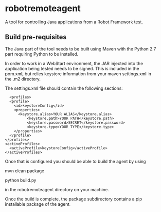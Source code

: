 robotremoteagent
================

A tool for controlling Java applications from a Robot Framework test.

Build pre-requisites
--------------------

The Java part of the tool needs to be built using Maven with the Python 2.7 part requiring Python to be installed.

In order to work in a WebStart environment, the JAR injected into the application being tested needs to be signed. This is included in the pom.xml, but relies keystore information from your maven settings.xml in the .m2 directory.

The settings.xml file should contain the following sections:

	  <profiles>
      <profile>
        <id>keystoreConfig</id>
        <properties>
          <keystore.alias>YOUR ALIAS</keystore.alias>
		      <keystore.path>YOUR PATH</keystore.path>
		      <keystore.password>SECRET</keystore.password>
		      <keystore.type>YOUR TYPE</keystore.type>
        </properties>
      </profile>
    </profiles>
    <activeProfiles>
      <activeProfile>keystoreConfig</activeProfile>
    </activeProfiles>

Once that is configured you should be able to build the agent by using

mvn clean package

python build.py

in the robotremoteagent directory on your machine.

Once the build is complete, the package subdirectory contains a pip installable package of the agent.

